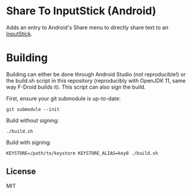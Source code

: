 # Share To InputStick (Android)

Adds an entry to Android's Share menu to directly share text to an [InputStick](http://inputstick.com/).

# Building

Building can either be done through Android Studio (not reproducible!) or the build.sh script in this repository (reproducibly with OpenJDK 11, same way F-Droid builds it). This script can also sign the build.

First, ensure your git submodule is up-to-date:
```
git submodule --init
```

Build without signing:
```
./build.sh
```

Build with signing:
```
KEYSTORE=/path/to/keystore KEYSTORE_ALIAS=key0 ./build.sh
```

## License

MIT
